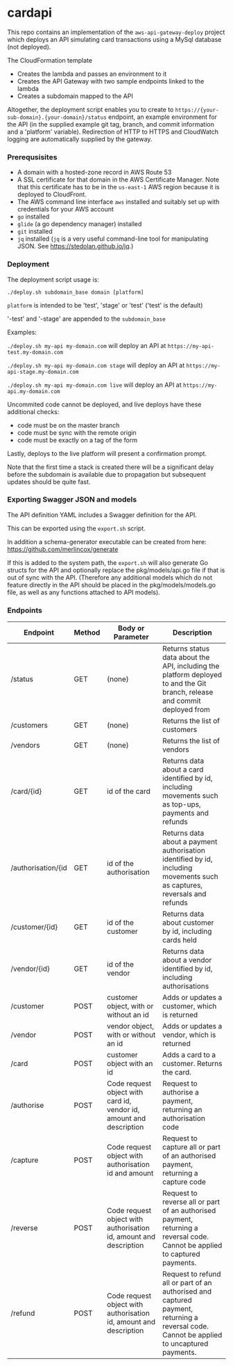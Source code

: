 # cardapi

This repo contains an implementation of the `aws-api-gateway-deploy` project which deploys an API simulating card 
transactions using a MySql database (not deployed).

The CloudFormation template

* Creates the lambda and passes an environment to it
* Creates the API Gateway with two sample endpoints linked to the lambda
* Creates a subdomain mapped to the API

Altogether, the deployment script enables you to create to `https://{your-sub-domain}.{your-domain}/status` endpoint,
 an example environment for the API (in the supplied example git tag, branch, and commit information and a 
'platform' variable). Redirection of HTTP to HTTPS and CloudWatch logging are automatically supplied by the gateway.

### Prerequsisites

* A domain with a hosted-zone record in AWS Route 53
* A SSL certificate for that domain in the AWS Certificate Manager. Note that this certificate has to be in the 
`us-east-1` AWS region because it is deployed to CloudFront.
* The AWS command line interface `aws` installed and suitably set up with credentials for your AWS account
* `go` installed
* `glide` (a go dependency manager) installed
* `git` installed
* `jq` installed (`jq` is a very useful command-line tool for manipulating JSON. See https://stedolan.github.io/jq.)

### Deployment

The deployment script usage is:
 
 `./deploy.sh subdomain_base domain [platform]`

`platform` is intended to be 'test', 'stage' or 'test' ('test' is the default)

'-test' and '-stage' are appended to the `subdomain_base`

Examples: 

`./deploy.sh my-api my-domain.com` will deploy an API at `https://my-api-test.my-domain.com`

`./deploy.sh my-api my-domain.com stage` will deploy an API at `https://my-api-stage.my-domain.com`

`./deploy.sh my-api my-domain.com live` will deploy an API at `https://my-api.my-domain.com`

Uncommited code cannot be deployed, and live deploys have these additional checks:

* code must be on the master branch
* code must be sync with the remote origin
* code must be exactly on a tag of the form 

Lastly, deploys to the live platform will present a confirmation prompt.

Note that the first time a stack is created there will be a significant delay before the subdomain is available due to 
propagation but subsequent updates should be quite fast.

### Exporting Swagger JSON and models

The API definition YAML includes a Swagger definition for the API.

This can be exported using the `export.sh` script.

In addition a schema-generator executable can be created from here: https://github.com/merlincox/generate

If this is added to the system path, the `export.sh` will also generate Go structs for the API and optionally replace 
the pkg/models/api.go file if that is out of sync with the API. (Therefore any additional models which do not feature 
directly in the API should be placed in the pkg/models/models.go file, as well as any functions attached to API models).

### Endpoints


| Endpoint  | Method | Body or Parameter | Description |
| ------------- | ------------- | ------------- | ------------- |
| /status | GET  | (none) | Returns status data about the API, including the platform deployed to and the Git branch, release and commit deployed from |
| /customers | GET | (none) | Returns the list of customers|
| /vendors | GET | (none) | Returns the list of vendors|
| /card/{id} | GET | id of the card | Returns data about a card identified by id, including movements such as top-ups, payments and refunds|
| /authorisation/{id | GET | id of the authorisation | Returns data about a payment authorisation identified by id, including movements such as captures, reversals and refunds|
| /customer/{id} | GET | id of the customer | Returns data about customer by id, including cards held |
| /vendor/{id} | GET | id of the vendor | Returns data about a vendor identified by id, including authorisations|
| /customer | POST | customer object, with or without an id| Adds or updates a customer, which is returned |
| /vendor | POST | vendor object, with or without an id | Adds or updates a vendor, which is returned |
| /card | POST | customer object with an id | Adds a card to a customer. Returns the card. |
| /authorise | POST | Code request object with card id, vendor id, amount and description | Request to authorise a payment, returning an authorisation code |
| /capture | POST | Code request object with authorisation id and amount | Request to capture all or part of an authorised payment, returning a capture code |
| /reverse | POST | Code request object with authorisation id, amount and description | Request to reverse all or part of an authorised payment, returning a reversal code. Cannot be applied to captured payments. |
| /refund | POST | Code request object with authorisation id, amount and description | Request to refund all or part of an authorised and captured payment, returning a reversal code. Cannot be applied to uncaptured payments. |


